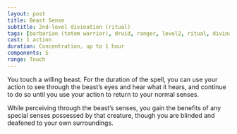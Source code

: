 ```yaml
---
layout: post
title: Beast Sense
subtitle: 2nd-level divination (ritual)
tags: [barbarian (totem warrior), druid, ranger, level2, ritual, divination]
cast: 1 action
duration: Concentration, up to 1 hour
components: S
range: Touch
---
```

You touch a willing beast. For the duration of the spell, you can use your action to see through the beast’s eyes and hear what it hears, and continue to do so until you use your action to return to your normal senses.

While perceiving through the beast’s senses, you gain the benefits of any special senses possessed by that creature, though you are blinded and deafened to your own surroundings.